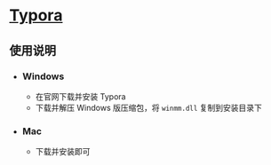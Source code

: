 # [Typora](https://typora.io/)

## 使用说明

- ### Windows

  - 在官网下载并安装 Typora
  - 下载并解压 Windows 版压缩包，将 `winmm.dll` 复制到安装目录下

- ### Mac

  - 下载并安装即可